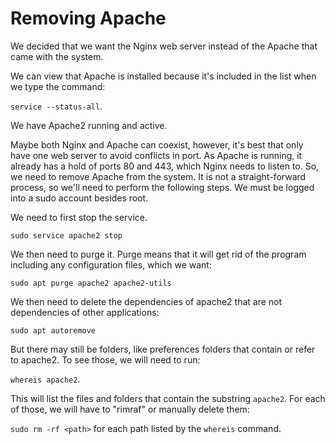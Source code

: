 # Removing Apache

We decided that we want the Nginx web server instead of the Apache that came with the system.

We can view that Apache is installed because it's included in the list when we type the command:

`service --status-all`.

We have Apache2 running and active.

Maybe both Nginx and Apache can coexist, however, it's best that only have one web server to avoid conflicts in port. As Apache is running,
it already has a hold of ports 80 and 443, which Nginx needs to listen to. So, we need to remove Apache from the system. It is not a straight-forward
process, so we'll need to perform the following steps. We must be logged into a sudo account besides root.

We need to first stop the service.

`sudo service apache2 stop`

We then need to purge it. Purge means that it will get rid of the program including any configuration files, which we want:

`sudo apt purge apache2 apache2-utils`

We then need to delete the dependencies of apache2 that are not dependencies of other applications:

`sudo apt autoremove`

But there may still be folders, like preferences folders that contain or refer to apache2. To see those, we will need to run:

`whereis apache2`.

This will list the files and folders that contain the substring `apache2`. For each of those, we will have to "rimraf" or manually delete them:

`sudo rm -rf <path>` for each path listed by the `whereis` command.


